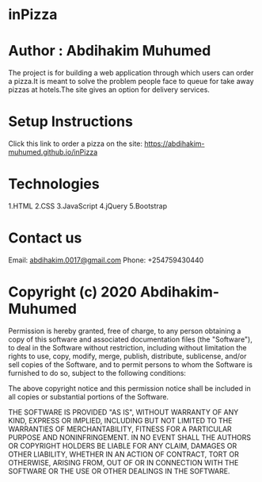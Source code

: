 # inPizza
# Author : Abdihakim Muhumed
The project is for building a web application through which users can order a pizza.It is meant to solve the problem people face to queue for take away pizzas at hotels.The site gives an option for delivery services.
# Setup Instructions
Click this link to order a pizza on the site: https://abdihakim-muhumed.github.io/inPizza  
# Technologies
1.HTML
2.CSS
3.JavaScript
4.jQuery
5.Bootstrap
# Contact us
Email: abdihakim.0017@gmail.com
Phone: +254759430440
# Copyright (c) 2020 Abdihakim-Muhumed

Permission is hereby granted, free of charge, to any person obtaining a copy
of this software and associated documentation files (the "Software"), to deal
in the Software without restriction, including without limitation the rights
to use, copy, modify, merge, publish, distribute, sublicense, and/or sell
copies of the Software, and to permit persons to whom the Software is
furnished to do so, subject to the following conditions:

The above copyright notice and this permission notice shall be included in all
copies or substantial portions of the Software.

THE SOFTWARE IS PROVIDED "AS IS", WITHOUT WARRANTY OF ANY KIND, EXPRESS OR
IMPLIED, INCLUDING BUT NOT LIMITED TO THE WARRANTIES OF MERCHANTABILITY,
FITNESS FOR A PARTICULAR PURPOSE AND NONINFRINGEMENT. IN NO EVENT SHALL THE
AUTHORS OR COPYRIGHT HOLDERS BE LIABLE FOR ANY CLAIM, DAMAGES OR OTHER
LIABILITY, WHETHER IN AN ACTION OF CONTRACT, TORT OR OTHERWISE, ARISING FROM,
OUT OF OR IN CONNECTION WITH THE SOFTWARE OR THE USE OR OTHER DEALINGS IN THE
SOFTWARE.